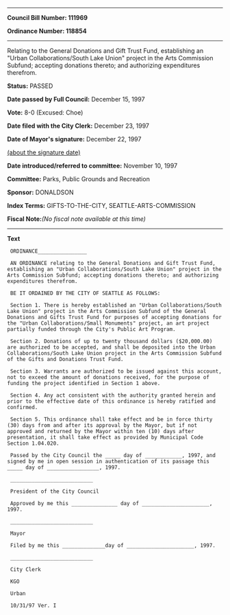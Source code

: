 

********

**Council Bill Number: 111969**
   
**Ordinance Number: 118854**
********

 Relating to the General Donations and Gift Trust Fund, establishing an "Urban Collaborations/South Lake Union" project in the Arts Commission Subfund; accepting donations thereto; and authorizing expenditures therefrom.

**Status:** PASSED
   
**Date passed by Full Council:** December 15, 1997
   
**Vote:** 8-0 (Excused: Choe)
   
**Date filed with the City Clerk:** December 23, 1997
   
**Date of Mayor's signature:** December 22, 1997
   
[(about the signature date)](/~public/approvaldate.htm)
   
   
   
**Date introduced/referred to committee:** November 10, 1997
   
**Committee:** Parks, Public Grounds and Recreation
   
**Sponsor:** DONALDSON
   
   
**Index Terms:** GIFTS-TO-THE-CITY, SEATTLE-ARTS-COMMISSION

**Fiscal Note:**_(No fiscal note available at this time)_

********

**Text**
   
```
 ORDINANCE________________

 AN ORDINANCE relating to the General Donations and Gift Trust Fund, establishing an "Urban Collaborations/South Lake Union" project in the Arts Commission Subfund; accepting donations thereto; and authorizing expenditures therefrom.

 BE IT ORDAINED BY THE CITY OF SEATTLE AS FOLLOWS:

 Section 1. There is hereby established an "Urban Collaborations/South Lake Union" project in the Arts Commission Subfund of the General Donations and Gifts Trust Fund for purposes of accepting donations for the "Urban Collaborations/Small Monuments" project, an art project partially funded through the City's Public Art Program.

 Section 2. Donations of up to twenty thousand dollars ($20,000.00) are authorized to be accepted, and shall be deposited into the Urban Collaborations/South Lake Union project in the Arts Commission Subfund of the Gifts and Donations Trust Fund.

 Section 3. Warrants are authorized to be issued against this account, not to exceed the amount of donations received, for the purpose of funding the project identified in Section 1 above.

 Section 4. Any act consistent with the authority granted herein and prior to the effective date of this ordinance is hereby ratified and confirmed.

 Section 5. This ordinance shall take effect and be in force thirty (30) days from and after its approval by the Mayor, but if not approved and returned by the Mayor within ten (10) days after presentation, it shall take effect as provided by Municipal Code Section 1.04.020.

 Passed by the City Council the _____ day of ____________, 1997, and signed by me in open session in authentication of its passage this _____ day of _________________, 1997.

 ___________________________

 President of the City Council

 Approved by me this _______________ day of ______________________, 1997.

 ___________________________

 Mayor

 Filed by me this ______________day of ______________________, 1997.

 ___________________________

 City Clerk

 KGO

 Urban

 10/31/97 Ver. I

```
